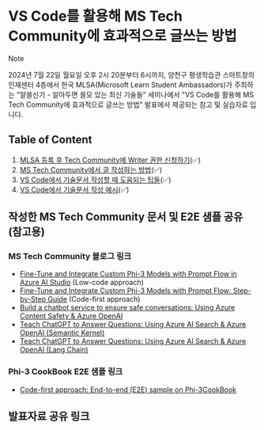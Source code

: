 # VS Code를 활용해 MS Tech Community에 효과적으로 글쓰는 방법

> [!NOTE]
> 2024년 7월 22일 월요일 오후 2시 20분부터 6시까지, 양천구 평생학습관 스마트창의인재센터 4층에서 한국 MLSA(Microsoft Learn Student Ambassadors)가 주최하는 "알쓸신기 - 알아두면 쓸모 있는 최신 기술들" 세미나에서 "VS Code를 활용해 MS Tech Community에 효과적으로 글쓰는 방법" 발표에서 제공되는 참고 및 실습자료 입니다.
>

## Table of Content

1. [MLSA 등록 후 Tech Community에 Writer 권한 신청하기](./ms-community-writer/includes/01-become-mstechcommunity-writer.md)(✅)
1. [MS Tech Community에서 글 작성하는 방법](./ms-community-writer/includes/02-howtowrite-techcommunity.md)(✅)
1. [VS Code에서 기술문서 작성할 때 도움되는 팁들](./ms-community-writer/includes/03-tips-for-vscode.md)(✅)
1. [VS Code에서 기술문서 작성 예시](./ms-community-writer/includes/04-tips-for-vscode.md)(✅)

## 작성한 MS Tech Community 문서 및 E2E 샘플 공유 (참고용)

### MS Tech Community 블로그 링크

- [Fine-Tune and Integrate Custom Phi-3 Models with Prompt Flow in Azure AI Studio](https://techcommunity.microsoft.com/t5/educator-developer-blog/fine-tune-and-integrate-custom-phi-3-models-with-prompt-flow-in/ba-p/4191726?wt.mc_id=studentamb_279723) (Low-code approach)
- [Fine-Tune and Integrate Custom Phi-3 Models with Prompt Flow: Step-by-Step Guide](https://techcommunity.microsoft.com/t5/educator-developer-blog/fine-tune-and-integrate-custom-phi-3-models-with-prompt-flow/ba-p/4178612?wt.mc_id=studentamb_279723) (Code-first approach)
- [Build a chatbot service to ensure safe conversations: Using Azure Content Safety & Azure OpenAI](https://techcommunity.microsoft.com/t5/educator-developer-blog/build-a-chatbot-service-to-ensure-safe-conversations-using-azure/ba-p/4143628?wt.mc_id=studentamb_279723)
- [Teach ChatGPT to Answer Questions: Using Azure AI Search & Azure OpenAI (Semantic Kernel)](https://techcommunity.microsoft.com/t5/educator-developer-blog/teach-chatgpt-to-answer-questions-using-azure-ai-search-amp/ba-p/3985395?wt.mc_id=studentamb_279723)
- [Teach ChatGPT to Answer Questions: Using Azure AI Search & Azure OpenAI (Lang Chain)](https://techcommunity.microsoft.com/t5/educator-developer-blog/teach-chatgpt-to-answer-questions-using-azure-ai-search-amp/ba-p/3969713?wt.mc_id=studentamb_279723)

### Phi-3 CookBook E2E 샘플 링크

- [Code-first approach: End-to-end (E2E) sample on Phi-3CookBook](https://github.com/microsoft/Phi-3CookBook/blob/main/md/06.E2ESamples/E2E_Phi-3-FineTuning_PromptFlow_Integration.md?wt.mc_id=studentamb_279723)

## 발표자료 공유 링크
